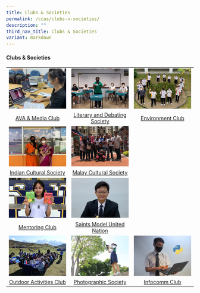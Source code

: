 ```yaml
---
title: Clubs & Societies
permalink: /ccas/clubs-n-societies/
description: ""
third_nav_title: Clubs & Societies
variant: markdown
---
```

<h4><strong>Clubs &amp; Societies</strong></h4>
<table style="border-collapse: collapse; width: 100%;" border="0">
<tbody>
<tr>
<td style="width: 33.3333%;"><a href="/ccas/clubs-n-societies/ava-n-media-club"><img src="/images/cca23.jpg"></a></td>
<td style="width: 33.3333%;"><a href="/ccas/clubs-n-societies/literary-and-debate-society"><img src="/images/cca24.jpg"></a></td>
<td style="width: 33.3333%;"><a href="/ccas/clubs-n-societies/environmental-club"><img src="/images/cca25.jpg"></a></td>
</tr>
<tr>
<td style="width: 33.3333%; text-align: center;"><a href="/ccas/clubs-n-societies/ava-n-media-club">AVA &amp; Media Club</a></td>
<td style="width: 33.3333%; text-align: center;"><a href="/ccas/clubs-n-societies/literary-and-debate-society">Literary and Debating Society</a></td>
<td style="width: 33.3333%; text-align: center;"><a href="/ccas/clubs-n-societies/environmental-club">Environment Club</a></td>
</tr>
<tr>
<td style="width: 33.3333%;"><a href="/ccas/clubs-n-societies/indian-cultural-society"><img src="/images/cca26.jpg"></a></td>
<td style="width: 33.3333%;"><a href="/ccas/clubs-n-societies/malay-cultural-society"><img src="/images/cca28.jpg"></a></td>
<td style="width: 33.3333%;"></td>
</tr>
<tr>
<td style="width: 33.3333%; text-align: center;"><a href="/ccas/clubs-n-societies/indian-cultural-society">Indian Cultural Society</a></td>
<td style="width: 33.3333%; text-align: center;"><a href="/ccas/clubs-n-societies/malay-cultural-society">Malay Cultural Society</a></td>
<td style="width: 33.3333%; text-align: center;"></td>
</tr>
<tr>
<td style="width: 33.3333%;"><a href="/ccas/clubs-n-societies/mentoring-club"><img src="/images/cca29.jpg"></a></td>
<td style="width: 33.3333%;"><a href="/ccas/clubs-n-societies/model-united-nation"><img src="/images/cca30.jpg"></a></td>

</tr>
<tr>
<td style="width: 33.3333%; text-align: center;"><a href="/ccas/clubs-n-societies/mentoring-club">Mentoring Club</a></td>
<td style="width: 33.3333%; text-align: center;"><a href="/ccas/clubs-n-societies/model-united-nation">Saints Model United Nation</a></td>
</tr>
<tr>
<td style="width: 33.3333%;"><a href="/ccas/clubs-n-societies/outdoor-activities-club"><img src="/images/cca32.jpg"></a></td>
<td style="width: 33.3333%;"><a href="/ccas/clubs-n-societies/photography-society"><img src="/images/cca33.jpg"></a></td>
<td style="width: 33.3333%;"><a href="/ccas/clubs-n-societies/infocomm-club"><img src="/images/cca34.jpg"></a></td>
</tr>
<tr>
<td style="width: 33.3333%; text-align: center;"><a href="/ccas/clubs-n-societies/outdoor-activities-club">Outdoor Activities Club</a></td>
<td style="width: 33.3333%; text-align: center;"><a href="/ccas/clubs-n-societies/photography-society">Photographic Society</a></td>
<td style="width: 33.3333%; text-align: center;"><a href="/ccas/clubs-n-societies/infocomm-club">Infocomm Club</a></td>
</tr>
</tbody>
</table>